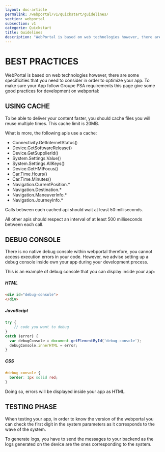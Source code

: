 ```yaml
---
layout: doc-article
permalink: /webportal/v1/quickstart/guidelines/
section: webportal
subsection: v1
categorie: Quickstart
title: Guidelines
description: "WebPortal is based on web technologies however, there are some specificities that you need to consider in order to optimize your app. This page give some good practices for development on webportal."
---
```


# BEST PRACTICES 

WebPortal is based on web technologies however, there are some specificities that you need to consider in order to optimize your app.
To make sure your App follow Groupe PSA requirements this page give some good practices for development on webportal:

## USING CACHE

To be able to deliver your content faster, you should cache files you will reuse multiple times.
This cache limit is 20MB.

What is more, the following apis use a cache:
- Connectivity.GetInternetStatus()
- Device.GetSoftwareRelease()
- Device.GetSupplierId()
- System.Settings.Value()
- System.Settings.AllKeys()
- Device.GetHMIFocus()
- Car.Time.Hours()
- Car.Time.Minutes()
- Navigation.CurrentPosition.*
- Navigation.Destination.*
- Navigation.ManeuverInfo.*
- Navigation.JourneyInfo.*

Calls between each cached api should wait at least 50 milliseconds.

All other apis should respect an interval of at least 500 milliseconds between each call.



## DEBUG CONSOLE

There is no native debug console within webportal therefore, you cannot access execution errors in your code.
However, we advise setting up a debug console inside own your app during your development process. 

This is an example of debug console that you can display inside your app:

##### HTML 

```html
<div id="debug-console">
</div>
```

##### JavaScript

```js
try {
    // code you want to debug
} 
catch (error) {
  var debugConsole = document.getElementById('debug-console'); 
  debugConsole.innerHTML = error;
}
```

##### CSS

```css
#debug-console {
  border: 1px solid red;
}
```

Doing so, errors will be displayed inside your app as HTML.



## TESTING PHASE

When testing your app, in order to know the version of the webportal you can check the first digit in the system parameters as it corresponds to the wave of the system.

To generate logs, you have to send the messages to your backend as the logs generated on the device are the ones corresponding to the system.